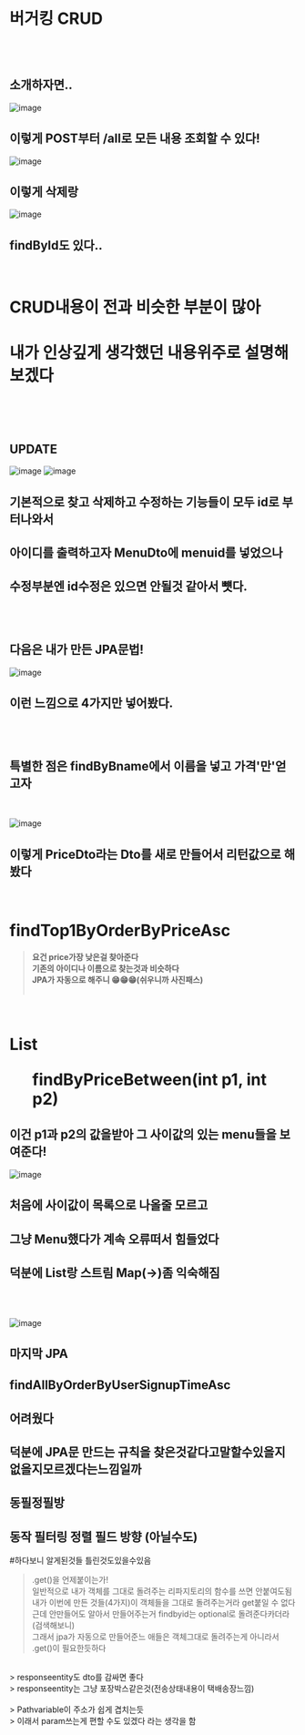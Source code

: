 # 버거킹 CRUD
<br/>
<br/>

## 소개하자면..


![image](https://github.com/user-attachments/assets/cd8a9f33-a52b-4388-bb8e-0aa8cb76a766) <br/>
## 이렇게 POST부터 /all로 모든 내용 조회할 수 있다! <br/>
![image](https://github.com/user-attachments/assets/8c28323d-600f-4863-9a60-1617fbe82403) <br/>
## 이렇게 삭제랑 <br/>
![image](https://github.com/user-attachments/assets/56b69209-fc2e-4582-971d-98c1a99ba74c) <br/>
## findById도 있다..
<br/>

# CRUD내용이 전과 비슷한 부분이 많아
# 내가 인상깊게 생각했던 내용위주로 설명해보겠다

<br/>
<br/>
<br/>

## UPDATE <br/>

![image](https://github.com/user-attachments/assets/2d6e01d7-e5cd-4653-b6ce-4364826e083c)
![image](https://github.com/user-attachments/assets/8e72c899-9926-42ed-b536-ac6d9cb0fc85)<br/>
## 기본적으로 찾고 삭제하고 수정하는 기능들이 모두 id로 부터나와서 <br/>
## 아이디를 출력하고자 MenuDto에 menuid를 넣었으나 <br/>
## 수정부분엔 id수정은 있으면 안될것 같아서 뻇다.


<br/>
<br/>

## 다음은 내가 만든 JPA문법!

![image](https://github.com/user-attachments/assets/0255e857-1235-40cb-b47b-998eb779710b)<br/> 
## 이런 느낌으로 4가지만 넣어봤다. <br/>
<br/> <br/>
## 특별한 점은 findByBname에서 이름을 넣고 가격'만'얻고자  <br/>
<br/>

![image](https://github.com/user-attachments/assets/f28d3831-abf2-4f33-b57e-e0f19a648ffb) <br/>
## 이렇게 PriceDto라는 Dto를 새로 만들어서 리턴값으로 해봤다
<br/>

# findTop1ByOrderByPriceAsc
> **요건 price가장 낮은걸 찾아준다** <br/>
> **기존의 아이디나 이름으로 찾는것과 비슷하다** <br/>
> **JPA가 자동으로 해주니 😁😁😁(쉬우니까 사진패스)**
<br/> <br/>
<br/>

# List<Menu> findByPriceBetween(int p1, int p2)
## 이건 p1과 p2의 값을받아 그 사이값의 있는 menu들을 보여준다!

![image](https://github.com/user-attachments/assets/982742d4-a304-4b8b-a5ae-0340011ae55f) <br/>
## 처음에 사이값이 목록으로 나올줄 모르고
## 그냥 Menu했다가 계속 오류떠서 힘들었다
## 덕분에 List랑 스트림 Map(->)좀 익숙해짐

<br/> <br/>

![image](https://github.com/user-attachments/assets/454389ae-2c05-437c-81ea-b927a78a3651) <br/>

## 마지막 JPA
## findAllByOrderByUserSignupTimeAsc
## 어려웠다
## 덕분에 JPA문 만드는 규칙을 찾은것같다고말할수있을지없을지모르겠다는느낌일까
## 동필정필방
## 동작 필터링 정렬 필드 방향 (아닐수도)

#하다보니 알게된것들 틀린것도있을수있음
<br/>
> .get()을 언제붙이는가! <br/> 
> 일반적으로 내가 객체를 그대로 돌려주는 리파지토리의 함수를 쓰면 안붙여도됨 <br/>
> 내가 이번에 만든 것들(4가지)이 객체들을 그대로 돌려주는거라 get붙일 수 없다 <br/>
> 근데 안만들어도 알아서 만들어주는거 findbyid는 optional로 돌려준다카더라(검색해보니) <br/>
> 그래서 jpa가 자동으로 만들어준느 애들은 객체그대로 돌려주는게 아니라서 .get()이 필요한듯하다 <br/>
<br/>
> responseentity도 dto를 감싸면 좋다 <br/>
> responseentity는 그냥 포장박스같은것(전송상태내용이 택배송장느낌) <br/>
<br/>
> Pathvariable이 주소가 쉽게 겹치는듯<br/>
> 이래서 param쓰는게 편할 수도 있겠다 라는 생각을 함








